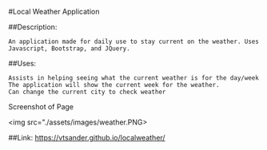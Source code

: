 #Local Weather Application

##Description:

    An application made for daily use to stay current on the weather. Uses Javascript, Bootstrap, and JQuery.


##Uses:

    Assists in helping seeing what the current weather is for the day/week
    The application will show the current week for the weather.
    Can change the current city to check weather

Screenshot of Page

<img src="./assets/images/weather.PNG>

##Link: https://vtsander.github.io/localweather/